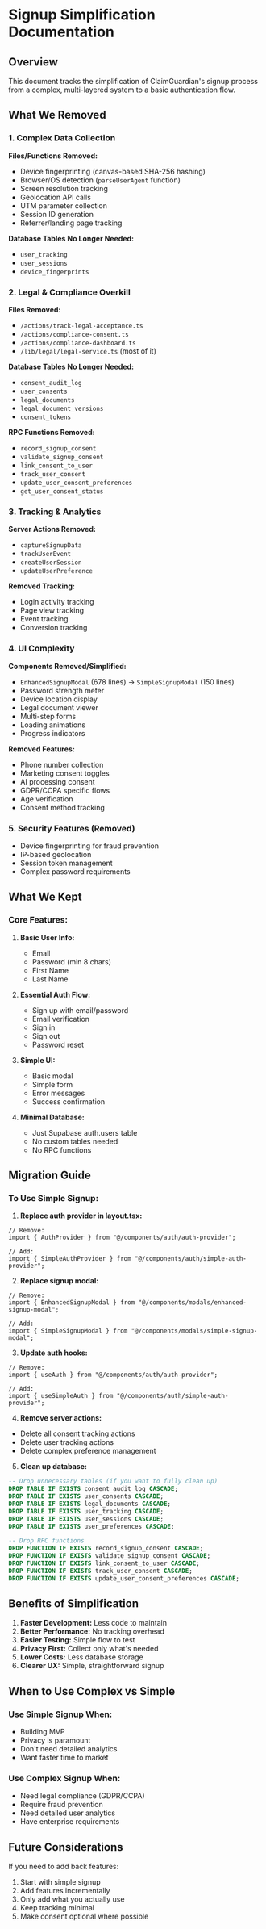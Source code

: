 # Signup Simplification Documentation

## Overview

This document tracks the simplification of ClaimGuardian's signup process from a complex, multi-layered system to a basic authentication flow.

## What We Removed

### 1. Complex Data Collection

**Files/Functions Removed:**

- Device fingerprinting (canvas-based SHA-256 hashing)
- Browser/OS detection (`parseUserAgent` function)
- Screen resolution tracking
- Geolocation API calls
- UTM parameter collection
- Session ID generation
- Referrer/landing page tracking

**Database Tables No Longer Needed:**

- `user_tracking`
- `user_sessions`
- `device_fingerprints`

### 2. Legal & Compliance Overkill

**Files Removed:**

- `/actions/track-legal-acceptance.ts`
- `/actions/compliance-consent.ts`
- `/actions/compliance-dashboard.ts`
- `/lib/legal/legal-service.ts` (most of it)

**Database Tables No Longer Needed:**

- `consent_audit_log`
- `user_consents`
- `legal_documents`
- `legal_document_versions`
- `consent_tokens`

**RPC Functions Removed:**

- `record_signup_consent`
- `validate_signup_consent`
- `link_consent_to_user`
- `track_user_consent`
- `update_user_consent_preferences`
- `get_user_consent_status`

### 3. Tracking & Analytics

**Server Actions Removed:**

- `captureSignupData`
- `trackUserEvent`
- `createUserSession`
- `updateUserPreference`

**Removed Tracking:**

- Login activity tracking
- Page view tracking
- Event tracking
- Conversion tracking

### 4. UI Complexity

**Components Removed/Simplified:**

- `EnhancedSignupModal` (678 lines) → `SimpleSignupModal` (150 lines)
- Password strength meter
- Device location display
- Legal document viewer
- Multi-step forms
- Loading animations
- Progress indicators

**Removed Features:**

- Phone number collection
- Marketing consent toggles
- AI processing consent
- GDPR/CCPA specific flows
- Age verification
- Consent method tracking

### 5. Security Features (Removed)

- Device fingerprinting for fraud prevention
- IP-based geolocation
- Session token management
- Complex password requirements

## What We Kept

### Core Features:

1. **Basic User Info:**
   - Email
   - Password (min 8 chars)
   - First Name
   - Last Name

2. **Essential Auth Flow:**
   - Sign up with email/password
   - Email verification
   - Sign in
   - Sign out
   - Password reset

3. **Simple UI:**
   - Basic modal
   - Simple form
   - Error messages
   - Success confirmation

4. **Minimal Database:**
   - Just Supabase auth.users table
   - No custom tables needed
   - No RPC functions

## Migration Guide

### To Use Simple Signup:

1. **Replace auth provider in layout.tsx:**

```tsx
// Remove:
import { AuthProvider } from "@/components/auth/auth-provider";

// Add:
import { SimpleAuthProvider } from "@/components/auth/simple-auth-provider";
```

2. **Replace signup modal:**

```tsx
// Remove:
import { EnhancedSignupModal } from "@/components/modals/enhanced-signup-modal";

// Add:
import { SimpleSignupModal } from "@/components/modals/simple-signup-modal";
```

3. **Update auth hooks:**

```tsx
// Remove:
import { useAuth } from "@/components/auth/auth-provider";

// Add:
import { useSimpleAuth } from "@/components/auth/simple-auth-provider";
```

4. **Remove server actions:**

- Delete all consent tracking actions
- Delete user tracking actions
- Delete complex preference management

5. **Clean up database:**

```sql
-- Drop unnecessary tables (if you want to fully clean up)
DROP TABLE IF EXISTS consent_audit_log CASCADE;
DROP TABLE IF EXISTS user_consents CASCADE;
DROP TABLE IF EXISTS legal_documents CASCADE;
DROP TABLE IF EXISTS user_tracking CASCADE;
DROP TABLE IF EXISTS user_sessions CASCADE;
DROP TABLE IF EXISTS user_preferences CASCADE;

-- Drop RPC functions
DROP FUNCTION IF EXISTS record_signup_consent CASCADE;
DROP FUNCTION IF EXISTS validate_signup_consent CASCADE;
DROP FUNCTION IF EXISTS link_consent_to_user CASCADE;
DROP FUNCTION IF EXISTS track_user_consent CASCADE;
DROP FUNCTION IF EXISTS update_user_consent_preferences CASCADE;
```

## Benefits of Simplification

1. **Faster Development:** Less code to maintain
2. **Better Performance:** No tracking overhead
3. **Easier Testing:** Simple flow to test
4. **Privacy First:** Collect only what's needed
5. **Lower Costs:** Less database storage
6. **Clearer UX:** Simple, straightforward signup

## When to Use Complex vs Simple

### Use Simple Signup When:

- Building MVP
- Privacy is paramount
- Don't need detailed analytics
- Want faster time to market

### Use Complex Signup When:

- Need legal compliance (GDPR/CCPA)
- Require fraud prevention
- Need detailed user analytics
- Have enterprise requirements

## Future Considerations

If you need to add back features:

1. Start with simple signup
2. Add features incrementally
3. Only add what you actually use
4. Keep tracking minimal
5. Make consent optional where possible
